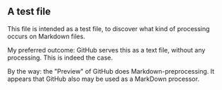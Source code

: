 ## A test file

This file is intended as a test file, to discover what kind of processing occurs on Markdown files.

My preferred outcome: GitHub serves this as a text file, without any processing. This is indeed the case.

By the way: the "Preview" of GitHub does Markdown-preprocessing. It appears that GitHub also may be used as a MarkDown processor.

